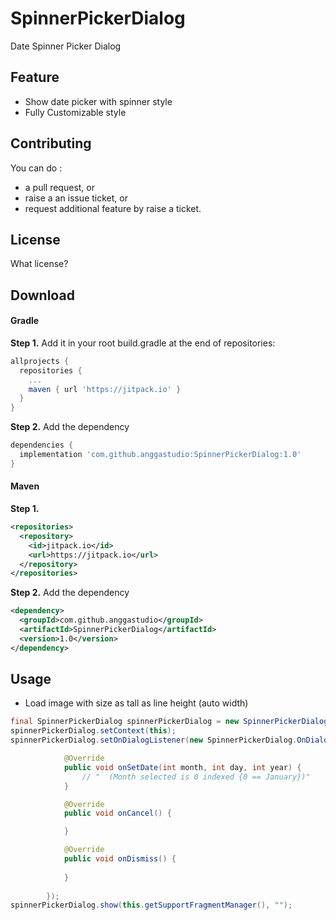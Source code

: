 # SpinnerPickerDialog
Date Spinner Picker Dialog

## Feature
* Show date picker with spinner style
* Fully Customizable style

## Contributing

You can do :
* a pull request, or
* raise a an issue ticket, or
* request additional feature by raise a ticket.


## License

What license? 

## Download
#### Gradle
**Step 1.** Add it in your root build.gradle at the end of repositories:
```gradle
allprojects {
  repositories {
    ...
    maven { url 'https://jitpack.io' }
  }
}
```

**Step 2.** Add the dependency
```gradle
dependencies {
  implementation 'com.github.anggastudio:SpinnerPickerDialog:1.0'
}
```
#### Maven
**Step 1.**
```xml
<repositories>
  <repository>
    <id>jitpack.io</id>
    <url>https://jitpack.io</url>
  </repository>
</repositories>
```

**Step 2.** Add the dependency
```xml
<dependency>
  <groupId>com.github.anggastudio</groupId>
  <artifactId>SpinnerPickerDialog</artifactId>
  <version>1.0</version>
</dependency>
```

## Usage
* Load image with size as tall as line height (auto width)
```java
final SpinnerPickerDialog spinnerPickerDialog = new SpinnerPickerDialog();
spinnerPickerDialog.setContext(this);
spinnerPickerDialog.setOnDialogListener(new SpinnerPickerDialog.OnDialogListener() {

            @Override
            public void onSetDate(int month, int day, int year) {
                // "  (Month selected is 0 indexed {0 == January})"
            }

            @Override
            public void onCancel() {

            }

            @Override
            public void onDismiss() {
                
            }
            
        });
spinnerPickerDialog.show(this.getSupportFragmentManager(), "");        
```